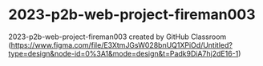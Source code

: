 # 2023-p2b-web-project-fireman003
2023-p2b-web-project-fireman003 created by GitHub Classroom
(https://www.figma.com/file/E3XtmJGsW028bnUQ1XPiOd/Untitled?type=design&node-id=0%3A1&mode=design&t=Padk9DiA7hj2dE16-1)
